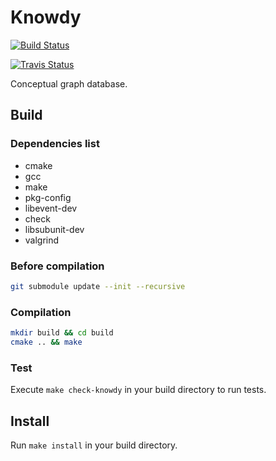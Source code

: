 # Knowdy

[![Build Status](https://github.com/globbie/knowdy/workflows/Knowdy%20CI/badge.svg)](https://github.com/globbie/knowdy/actions?query=workflow%3A%22Knowdy+CI%22)

[![Travis Status](https://travis-ci.org/globbie/knowdy.svg?branch=master)](https://travis-ci.org/globbie/knowdy)


Conceptual graph database.

## Build

### Dependencies list

* cmake
* gcc
* make
* pkg-config
* libevent-dev
* check
* libsubunit-dev
* valgrind

### Before compilation

```bash
git submodule update --init --recursive
```

### Compilation

```bash
mkdir build && cd build
cmake .. && make
```

### Test

Execute `make check-knowdy` in your build directory to run tests.

## Install

Run `make install` in your build directory.


